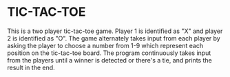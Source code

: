 # TIC-TAC-TOE

This is a two player tic-tac-toe game. Player 1 is identified as "X" and player 2 is identified as "O". The game alternately takes input from each player by asking the player to choose a number from 1-9 which represent each position on the tic-tac-toe board. The program continuously takes input from the players until a winner is detected or there's a tie, and prints the result in the end.
